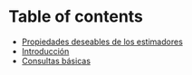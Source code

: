 # Table of contents

* [Propiedades deseables de los estimadores](README.md)
* [Introducción](introduccion.md)
* [Consultas básicas](consultas-basicas.md)

